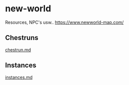 # new-world

Resources, NPC's usw..
https://www.newworld-map.com/

## Chestruns
[chestrun.md](chestrun.md)

## Instances
[instances.md](instances.md)
